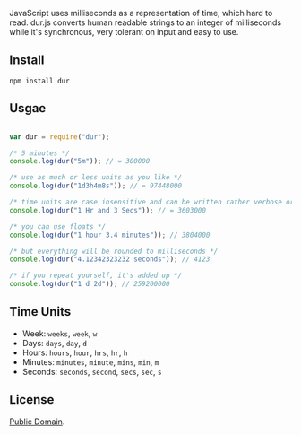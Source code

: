JavaScript uses milliseconds as a representation of time, which hard to read. dur.js converts human readable strings to an integer of milliseconds while it's synchronous, very tolerant on input and easy to use.

## Install

``` 
npm install dur
```

## Usgae

```` javascript

var dur = require("dur");

/* 5 minutes */
console.log(dur("5m")); // = 300000

/* use as much or less units as you like */
console.log(dur("1d3h4m8s")); // = 97448000

/* time units are case insensitive and can be written rather verbose or abbrevated */
console.log(dur("1 Hr and 3 Secs")); // = 3603000

/* you can use floats */
console.log(dur("1 hour 3.4 minutes")); // 3804000

/* but everything will be rounded to milliseconds */
console.log(dur("4.12342323232 seconds")); // 4123

/* if you repeat yourself, it's added up */
console.log(dur("1 d 2d")); // 259200000

````

## Time Units

* Week: `weeks`, `week`, `w`
* Days: `days`, `day`, `d`
* Hours: `hours`, `hour`, `hrs`, `hr`, `h`
* Minutes: `minutes`, `minute`, `mins`, `min`, `m`
* Seconds: `seconds`, `second`, `secs`, `sec`, `s`

## License

[Public Domain](http://unlicense.org/UNLICENSE).
